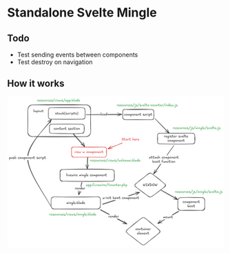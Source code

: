 # Standalone Svelte Mingle

## Todo

- Test sending events between components
- Test destroy on navigation

## How it works

![](diagram.png)
